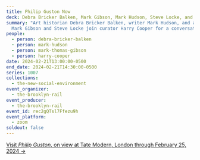 ```yaml
---
title: Philip Guston Now
deck: Debra Bricker Balken, Mark Gibson, Mark Hudson, Steve Locke, and Harry Cooper
summary: "Art historian Debra Bricker Balken, writer Mark Hudson, and artists
  Mark Gibson and Steve Locke join curator Harry Cooper for a conversation. "
people:
  - person: debra-bricker-balken
  - person: mark-hudson
  - person: mark-thomas-gibson
  - person: harry-cooper
date: 2024-02-21T13:00:00-0500
end_date: 2024-02-21T14:30:00-0500
series: 1007
collections:
  - the-new-social-environment
event_organizer:
  - the-brooklyn-rail
event_producer:
  - the-brooklyn-rail
event_id: rec2gQTsl7Ffezu9h
event_platform:
  - zoom
soldout: false
---
```

[V﻿isit *Philip Guston*, on view at Tate Modern, London through February 25, 2024 →](https://www.tate.org.uk/whats-on/tate-modern/philip-guston)